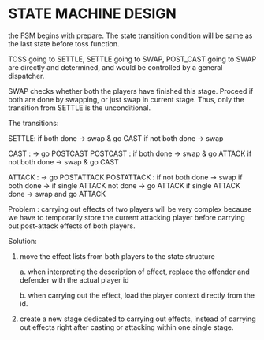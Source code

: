 # STATE MACHINE DESIGN
the FSM begins with prepare. The state transition condition will be same
as the last state before toss function.

TOSS going to SETTLE, SETTLE going to SWAP, POST_CAST going to SWAP are 
directly and determined, and would be controlled by a general dispatcher.

SWAP checks whether both the players have finished this stage. Proceed if
both are done by swapping, or just swap in current stage. Thus, only the
transition from SETTLE is the unconditional.

The transitions:

SETTLE: if both done -> swap & go CAST 
        if not both done -> swap

CAST     :  -> go POSTCAST
POSTCAST :  if both done -> swap & go ATTACK
            if not both done -> swap & go CAST

ATTACK   :  -> go POSTATTACK
POSTATTACK : if not both done -> swap
             if both done -> if single ATTACK not done -> go ATTACK
                             if single ATTACK done -> swap and go ATTACK

Problem : carrying out effects of two players will be very complex because
          we have to temporarily store the current attacking player before
          carrying out post-attack effects of both players.

Solution:

1. move the effect lists from both players to the state structure

   a. when interpreting the description of effect, replace the offender
      and defender with the actual player id

   b. when carrying out the effect, load the player context directly from
      the id.

2. create a new stage dedicated to carrying out effects, instead of carrying
   out effects right after casting or attacking within one single stage.


